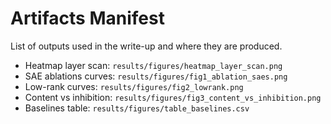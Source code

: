 # Artifacts Manifest

List of outputs used in the write-up and where they are produced.

- Heatmap layer scan: `results/figures/heatmap_layer_scan.png`
- SAE ablations curves: `results/figures/fig1_ablation_saes.png`
- Low-rank curves: `results/figures/fig2_lowrank.png`
- Content vs inhibition: `results/figures/fig3_content_vs_inhibition.png`
- Baselines table: `results/figures/table_baselines.csv`
